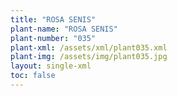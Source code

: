 ```yaml
---
title: "ROSA SENIS"
plant-name: "ROSA SENIS"
plant-number: "035"
plant-xml: /assets/xml/plant035.xml
plant-img: /assets/img/plant035.jpg
layout: single-xml
toc: false
---
```

